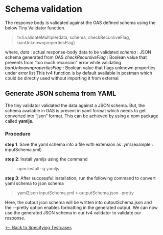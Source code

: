 # Schema validation

The response body is validated against the OAS defined schema using the below Tiny Validator function.
> tv4.validateMultiple(data, schema, checkRecursiveFlag, banUnknownpropertiesFlag)

where,
    *data* : actual response-body data to be validated
    *schema* : JSON schema generated from OAS
    *checkRecursiveFlag* : Boolean value that prevents from “too much recursion” error while validating
    *banUnknownpropertiesFlag* : Boolean value that flags unknown properties under error list
    This tv4 function is by default available in postman which could be directly used without importing it from external

## Generate JSON schema from YAML

The tiny validator validated the data against a JSON schema. But, the schema available in OAS is present in yaml format which needs to get converted into “json” format. This can be achieved by using a npm package called **yamljs**.

### Procedure

**step 1**: Save the yaml schema into a file with extension as .yml.(example : inputSchema.yml)

**step 2**: Install yamljs using the command
> npm install –g yamljs

**step 3**: After successful installation, run the following command to convert yaml schema to json schema
> yaml2json inputSchema.yml > outputSchema.json –pretty

Here, the output json schema will be written into outputSchema.json and the --pretty option enables formatting in the generated output. We can now use the generated JSON schema in our tv4 validator to validate our response.

[<-- Back to Specifying Testcases](./TestCases.md)
